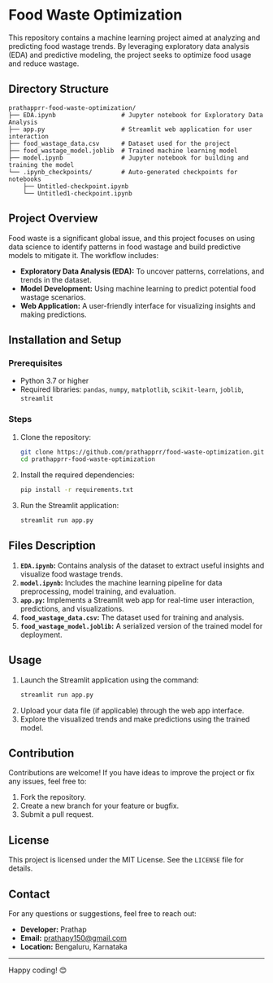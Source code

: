 
# Food Waste Optimization

This repository contains a machine learning project aimed at analyzing and predicting food wastage trends. By leveraging exploratory data analysis (EDA) and predictive modeling, the project seeks to optimize food usage and reduce wastage.

## Directory Structure

```
prathapprr-food-waste-optimization/
├── EDA.ipynb                  # Jupyter notebook for Exploratory Data Analysis
├── app.py                     # Streamlit web application for user interaction
├── food_wastage_data.csv      # Dataset used for the project
├── food_wastage_model.joblib  # Trained machine learning model
├── model.ipynb                # Jupyter notebook for building and training the model
└── .ipynb_checkpoints/        # Auto-generated checkpoints for notebooks
    ├── Untitled-checkpoint.ipynb
    └── Untitled1-checkpoint.ipynb
```

## Project Overview

Food waste is a significant global issue, and this project focuses on using data science to identify patterns in food wastage and build predictive models to mitigate it. The workflow includes:
- **Exploratory Data Analysis (EDA):** To uncover patterns, correlations, and trends in the dataset.
- **Model Development:** Using machine learning to predict potential food wastage scenarios.
- **Web Application:** A user-friendly interface for visualizing insights and making predictions.

## Installation and Setup

### Prerequisites
- Python 3.7 or higher
- Required libraries: `pandas`, `numpy`, `matplotlib`, `scikit-learn`, `joblib`, `streamlit`

### Steps
1. Clone the repository:
   ```bash
   git clone https://github.com/prathapprr/food-waste-optimization.git
   cd prathapprr-food-waste-optimization
   ```
2. Install the required dependencies:
   ```bash
   pip install -r requirements.txt
   ```
3. Run the Streamlit application:
   ```bash
   streamlit run app.py
   ```

## Files Description

1. **`EDA.ipynb`:** Contains analysis of the dataset to extract useful insights and visualize food wastage trends.
2. **`model.ipynb`:** Includes the machine learning pipeline for data preprocessing, model training, and evaluation.
3. **`app.py`:** Implements a Streamlit web app for real-time user interaction, predictions, and visualizations.
4. **`food_wastage_data.csv`:** The dataset used for training and analysis.
5. **`food_wastage_model.joblib`:** A serialized version of the trained model for deployment.

## Usage

1. Launch the Streamlit application using the command:
   ```bash
   streamlit run app.py
   ```
2. Upload your data file (if applicable) through the web app interface.
3. Explore the visualized trends and make predictions using the trained model.

## Contribution

Contributions are welcome! If you have ideas to improve the project or fix any issues, feel free to:
1. Fork the repository.
2. Create a new branch for your feature or bugfix.
3. Submit a pull request.

## License

This project is licensed under the MIT License. See the `LICENSE` file for details.

## Contact

For any questions or suggestions, feel free to reach out:
- **Developer:** Prathap
- **Email:** prathapy150@gmail.com
- **Location:** Bengaluru, Karnataka

---

Happy coding! 😊
